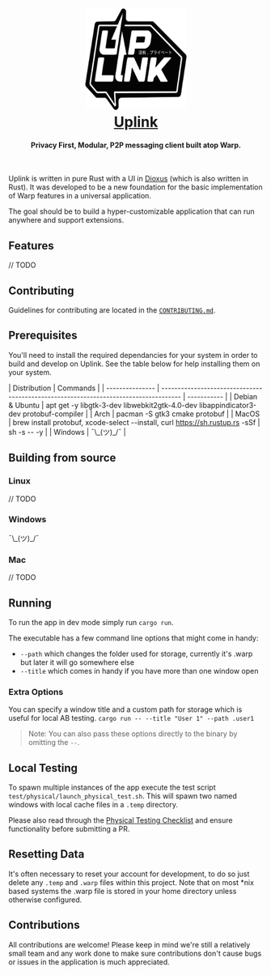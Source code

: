 <h1 align="center">
  <a href="https://satellite.im" target="_blank">
  <img src="extra/images/logo.png" width=200 height=200/><br>
  Uplink
  </a>
</h1>

<h4 align="center">Privacy First, Modular, P2P messaging client built atop Warp.</h4>

<br/>

Uplink is written in pure Rust with a UI in [Dioxus](https://github.com/DioxusLabs) (which is also written in Rust). It was developed to be a new foundation for the basic implementation of Warp features in a universal application.

The goal should be to build a hyper-customizable application that can run anywhere and support extensions.

## Features

// TODO

## Contributing

Guidelines for contributing are located in the [`CONTRIBUTING.md`](CONTRIBUTING.md).

## Prerequisites

You'll need to install the required dependancies for your system in order to build and develop on Uplink. See the table below for help installing them on your system.

| Distribution    | Commands                                                                             |
| --------------- | ------------------------------------------------------------------------------------ | ----------- |
| Debian & Ubuntu | apt get -y libgtk-3-dev libwebkit2gtk-4.0-dev libappindicator3-dev protobuf-compiler |
| Arch            | pacman -S gtk3 cmake protobuf                                                        |
| MacOS           | brew install protobuf, xcode-select --install, curl https://sh.rustup.rs -sSf        | sh -s -- -y |
| Windows         | ¯\\\_(ツ)\_/¯                                                                        |

## Building from source

### Linux

// TODO

### Windows

¯\\\_(ツ)\_/¯

### Mac

// TODO

## Running

To run the app in dev mode simply run `cargo run`.

The executable has a few command line options that might come in handy:

- `--path` which changes the folder used for storage, currently it's .warp but later it will go somewhere else
- `--title` which comes in handy if you have more than one window open

### Extra Options

You can specify a window title and a custom path for storage which is useful for local AB testing.
`cargo run -- --title "User 1" --path .user1`

> Note: You can also pass these options directly to the binary by omitting the `--`.

## Local Testing

To spawn multiple instances of the app execute the test script `test/physical/launch_physical_test.sh`. This will spawn two named windows with local cache files in a `.temp` directory.

Please also read through the [Physical Testing Checklist](https://github.com/Satellite-im/Uplink/blob/dev/test/CHECKLIST.md) and ensure functionality before submitting a PR.

## Resetting Data

It's often necessary to reset your account for development, to do so just delete any `.temp` and `.warp` files within this project. Note that on most \*nix based systems the .warp file is stored in your home directory unless otherwise configured.

## Contributions

All contributions are welcome! Please keep in mind we're still a relatively small team and any work done to make sure contributions don't cause bugs or issues in the application is much appreciated.
